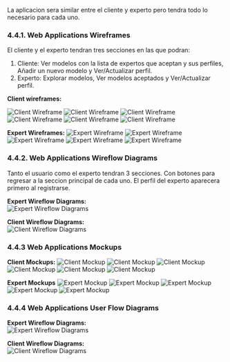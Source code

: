 La aplicacion sera similar entre el cliente y experto pero tendra todo lo necesario para cada uno.  
### 4.4.1. Web Applications Wireframes  
El cliente y el experto tendran tres secciones en las que podran:  
1. Cliente: Ver modelos con la lista de expertos que aceptan y sus perfiles, Añadir un nuevo modelo y Ver/Actualizar perfil.  
2. Experto: Explorar modelos, Ver modelos aceptados y Ver/Actualizar perfil.  

**Client wireframes:**

![Client Wireframe](img/app-wireframe-client-edit-order.png)
![Client Wireframe](img/app-wireframe-client-new-order.png)
![Client Wireframe](img/app-wireframe-client-offers.png)
![Client Wireframe](img/app-wireframe-client-order.png)
![Client Wireframe](img/app-wireframe-client-orders.png)
![Client Wireframe](img/app-wireframe-client-profile.png)

**Expert Wireframes:**
![Expert Wireframe](img/app-wireframe-expert-edit-order.png)
![Expert Wireframe](img/app-wireframe-expert-order.png)
![Expert Wireframe](img/app-wireframe-expert-orders.png)
![Expert Wireframe](img/app-wireframe-expert-profile.png)
![Expert Wireframe](img/app-wireframe-expert-search-orders.png) 

### 4.4.2. Web Applications Wireflow Diagrams  
Tanto el usuario como el experto tendran 3 secciones. Con botones para regresar a la seccion principal de cada uno. El perfil del experto aparecera primero al registrarse.  

**Expert Wireflow Diagrams:**  
![Expert Wireflow Diagrams](../img/wireflow-diagram-expert.png)  

**Client Wireflow Diagrams:**  
![Client Wireflow Diagrams](../img/wireflow-diagram-client.png)  

### 4.4.3 Web Applications Mockups  
**Client Mockups:**
![Client Mockup](img/app-mockup-client-edit-order.png)
![Client Mockup](img/app-mockup-client-new-order.png)
![Client Mockup](img/app-mockup-client-offers.png)
![Client Mockup](img/app-mockup-client-order.png)
![Client Mockup](img/app-mockup-client-orders.png)
![Client Mockup](img/app-mockup-client-profile.png)

**Expert Mockups**
![Expert Mockup](img/app-mockup-expert-edit-order.png)
![Expert Mockup](img/app-mockup-expert-order.png)
![Expert Mockup](img/app-mockup-expert-orders.png)
![Expert Mockup](img/app-mockup-expert-profile.png)
![Expert Mockup](img/app-mockup-expert-search-orders.png)

### 4.4.4 Web Applications User Flow Diagrams  
**Expert Wireflow Diagrams:**  
![Expert Wireflow Diagrams](../img/wireflow-diagram-expert.jpg)  

**Client Wireflow Diagrams:**  
![Client Wireflow Diagrams](../img/wireflow-diagram-client.jpg)  
